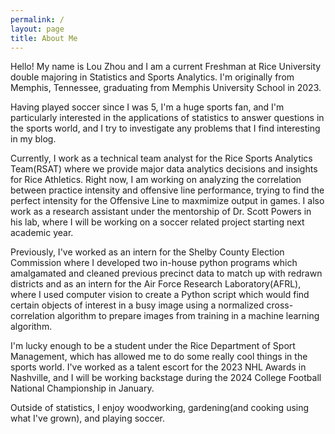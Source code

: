 ```yaml
---
permalink: /
layout: page
title: About Me
---
```


Hello! My name is Lou Zhou and I am a current Freshman at Rice University double majoring in Statistics and Sports Analytics. I'm originally from Memphis, Tennessee, graduating from Memphis University School in 2023.

Having played soccer since I was 5, I'm a huge sports fan, and I'm particularly interested in the applications of statistics to answer questions in the sports world, and I try to investigate any problems that I find interesting in my blog.

Currently, I work as a technical team analyst for the Rice Sports Analytics Team(RSAT) where we provide major data analytics decisions and insights for Rice Athletics. Right now, I am working on analyzing the correlation between practice intensity and offensive line performance, trying to find the perfect intensity for the Offensive Line to maxmimize output in games. I also work as a research assistant under the mentorship of Dr. Scott Powers in his lab, where I will be working on a soccer related project starting next academic year.

Previously, I've worked as an intern for the Shelby County Election Commission where I developed two in-house python programs which amalgamated and cleaned previous precinct data to match up with redrawn districts and as an intern for the Air Force Research Laboratory(AFRL), where I used computer vision to create a Python script which would find certain objects of interest in a busy image using a normalized cross-correlation algorithm to prepare images from training in a machine learning algorithm.

I'm lucky enough to be a student under the Rice Department of Sport Management, which has allowed me to do some really cool things in the sports world. I've worked as a talent escort for the 2023 NHL Awards in Nashville, and I will be working backstage during the 2024 College Football National Championship in January.

Outside of statistics, I enjoy woodworking, gardening(and cooking using what I've grown), and playing soccer.


